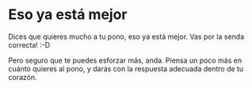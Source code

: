 # Eso ya está mejor

Dices que quieres mucho a tu pono, eso ya está mejor. Vas por la senda correcta! :-D

Pero seguro que te puedes esforzar más, anda. Piensa un poco más en cuánto quieres al pono, y darás con la respuesta adecuada dentro de tu corazón.
